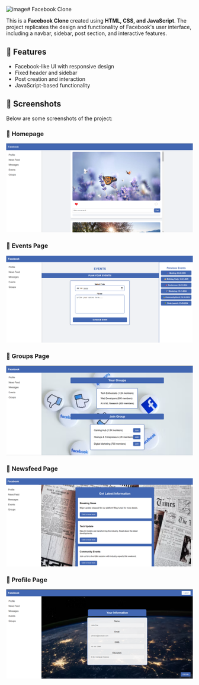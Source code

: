 ![image](https://github.com/user-attachments/assets/5878903f-0511-4c57-baef-566bd988c537)# Facebook Clone  

This is a **Facebook Clone** created using **HTML, CSS, and JavaScript**. The project replicates the design and functionality of Facebook's user interface, including a navbar, sidebar, post section, and interactive features.

## 🚀 Features  
- Facebook-like UI with responsive design  
- Fixed header and sidebar  
- Post creation and interaction  
- JavaScript-based functionality  

## 📸 Screenshots  
Below are some screenshots of the project:

### 🔹 **Homepage**
![Homepage Screenshot](images/screenshot1.png)

### 🔹 **Events Page**
![Eventspage Screenshot](images/screenshot3.png)

### 🔹 **Groups Page**
![Groupsspage Screenshot](images/screenshot2.png)

### 🔹 **Newsfeed Page**
![Newsfeed Screenshot](images/screenshot4.png)

### 🔹 **Profile Page**
![Profilepage Screenshot](images/screenshot5.png)




